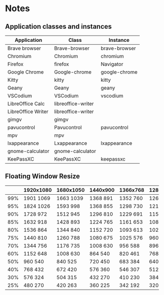 # Notes
## Application classes and instances
| Application | Class | Instance |
|-------------|-------|----------|
| Brave browser | Brave-browser | brave-browser |
| Chromium | Chromium | chromium |
| Firefox | firefox | Navigator |
| Google Chrome | Google-chrome | google-chrome |
| Kitty | kitty | kitty |
| Geany | Geany | geany |
| VSCodium | VSCodium | vscodium |
| LibreOffice Calc | libreoffice-writer | |
| LibreOffice Writer | libreoffice-writer | |
| gimgv | gimgv | |
| pavucontrol | Pavucontrol | pavucontrol |
| mpv | mpv | |
| lxappearance | Lxappearance | lxappearance |
| gnome-calculator | gnome-calculator | |
| KeePassXC | KeePassXC | keepassxc|
## Floating Window Resize
|      | 1920x1080 | 1680x1050 | 1440x900 | 1366x768 | 1280x800 |
|------|-----------|-----------|----------|----------|----------|
| 99% | 1901 1069 | 1663 1039 | 1368 891 | 1352 760 | 1267 792 |
| 95% | 1824 1026 | 1593 998 | 1368 855 | 1298 730 | 1216 760 |
| 90% | 1728 972 | 1512 945 | 1296 810 | 1229 691 | 1152 720 |
| 85% | 1632 918 | 1428 893 | 1224 765 | 1161 653 | 1088 680 |
| 80% | 1536 864 | 1344 840 | 1152 720 | 1093 613 | 1024 640 |
| 75% | 1440 810 | 1260 788 | 1080 675 | 1025 576 | 960 600 |
| 70% | 1344 756 | 1176 735 | 1008 630 | 956 588 | 896 560 |
| 60% | 1152 648 | 1008 630 | 864 540 | 820 461 | 768 480 |
| 50% | 960 540 | 840 525 | 720 450 | 683 384 | 640 400 |
| 40% | 768 432 | 672 420 | 576 360 | 546 307 | 512 320 |
| 30% | 576 324 | 504 315 | 432 270 | 410 230 | 384 240 |
| 25% | 480 270 | 420 263 | 360 225 | 342 192 | 320 200 |
